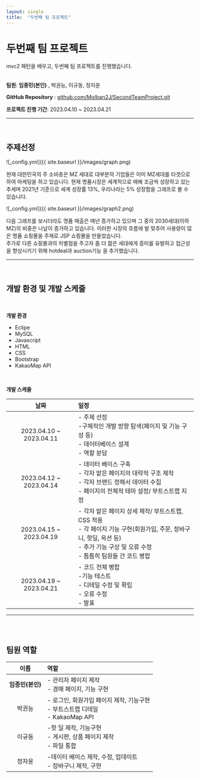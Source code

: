 ```yaml
---
layout: single
title:  "두번째 팀 프로젝트"
---
```


# 두번째 팀 프로젝트

mvc2 패턴을 배우고, 두번째 팀 프로젝트를 진행했습니다.
<br><br>

**팀원**: **임종민(본인)** , 박권능, 이규동, 정자윤<br>

**GitHub Repository** : [github.com/Molban2J/SecondTeamProject.git](https://github.com/Molban2J/SecondTeamProject.git "github")

**프로젝트 진행 기간**: 2023.04.10 ~ 2023.04.21<br>

---

<br>

## 주제선정

![_config.yml]({{ site.baseurl }}/images/graph.png)

현재 대한민국의 주 소비층은 MZ 세대로 대부분의 기업들은 이미 MZ세대를 타겟으로 하여 마케팅을 하고 있습니다.
현재 명품시장은 세계적으로 매해 조금씩 성장하고 있는 추세며 2021년 기준으로  세계 성장률 13%, 우리나라는 5% 성장함을 그래프로 볼 수 있습니다.

![_config.yml]({{ site.baseurl }}/images/graph2.png)

다음 그래프를 보시더라도 명품 매출은 매년 증가하고 있으며 그 중의 2030세대(이하MZ)의 비중은 나날이 증가하고 있습니다.
이러한 시장의 흐름에 발 맞추어 사용량이 많은 명품 쇼핑몰을 주제로 JSP 쇼핑몰을 만들었습니다.
<br>
추가로 다른 쇼핑몰과의 차별점을 주고자 좀 더 젊은 세대에게 흥미를 유발하고 접근성을 향상시키기 위해 hotdeal과 auction기능 을 추가했습니다.

---
<br>

## 개발 환경 및 개발 스케줄
<br>

**개발 환경**
  * Eclipe
  * MySQL
  * Javascript
  * HTML
  * CSS
  * Bootstrap
  * KakaoMap API


  <br>

**개발 스케줄**
<br>

|날짜|일정|
|:--:|:--|
|2023.04.10 ~ 2023.04.11|- 주제 선정 <br> -구체적인 개발 방향 탐색(페이지 및 기능 구성 등) <br> - 데이터베이스 설계<br> - 역할 분담|
|2023.04.12 ~ 2023.04.14|- 데이터 베이스 구축<br> - 각자 맡은 페이지의 대략적 구조 제작 <br> - 각자 브랜드 정해서 데이터 수집<br> - 페이지의 전체적 테마 설정/ 부트스트랩 지정|
|2023.04.15 ~ 2023.04.19|- 각자 맡은 페이지 상세 제작/ 부트스트랩, CSS 적용<br> - 각 페이지 기능 구현(회원가입, 주문, 장바구니, 핫딜, 옥션 등)<br> - 추가 기능 구상 및 오류 수정<br> - 틈틈히 팀원들 간 코드 병합|
|2023.04.19 ~ 2023.04.21|- 코드 전체 병합<br> -기능 테스트<br> - 디테일 수정 및 확립<br> - 오류 수정 <br> - 발표|

---
<br>
<br>

## 팀원 역할

|이름|역할|
|:--:|:--|
|**임종민(본인)**| - 관리자 페이지 제작<br> - 경매 페이지, 기능 구현<br>|
|박권능|- 로그인, 회원가입 페이지 제작, 기능구현<br> - 부트스트랩 디테일<br> - KakaoMap API|
|이규동|-핫 딜 제작, 기능구현<br> - 게시판, 상품 페이지 제작<br> - 파일 통합|
|정자윤|-데이터 베이스 제작, 수정, 업데이트<br> - 장바구니 제작, 구현|


